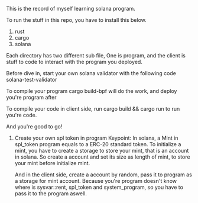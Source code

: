 This is the record of myself learning solana program.

To run the stuff in this repo, you have to install this below.
1.  rust
2.  cargo
3.  solana

Each directory has two different sub file,
One is program, and the client is stuff to code to interact with the program you deployed.

Before dive in, start your own solana validator with the following code
solana-test-validator

To compile your program
cargo build-bpf
will do the work, and deploy you're program after

To compile your code in client side, run
cargo build && cargo run
to run you're code.

And you're good to go!

1. Create your own spl token in program
Keypoint:
    In solana, a Mint in spl_token program equals to a ERC-20 standard token.
    To initialize a mint, you have to create a storage to store your mint, that is an account in solana.
    So create a account and set its size as length of mint, to store your mint before initialize mint.
    
    And in the client side, create a account by random, pass it to program as a storage for mint account.
    Because you're program doesn't know where is sysvar::rent, spl_token and system_program, so you have to pass it to the program aswell.
 
